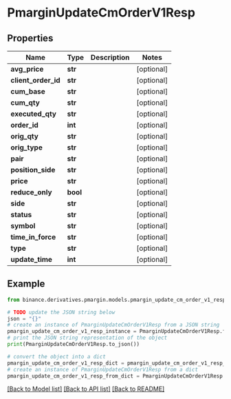 # PmarginUpdateCmOrderV1Resp


## Properties

Name | Type | Description | Notes
------------ | ------------- | ------------- | -------------
**avg_price** | **str** |  | [optional] 
**client_order_id** | **str** |  | [optional] 
**cum_base** | **str** |  | [optional] 
**cum_qty** | **str** |  | [optional] 
**executed_qty** | **str** |  | [optional] 
**order_id** | **int** |  | [optional] 
**orig_qty** | **str** |  | [optional] 
**orig_type** | **str** |  | [optional] 
**pair** | **str** |  | [optional] 
**position_side** | **str** |  | [optional] 
**price** | **str** |  | [optional] 
**reduce_only** | **bool** |  | [optional] 
**side** | **str** |  | [optional] 
**status** | **str** |  | [optional] 
**symbol** | **str** |  | [optional] 
**time_in_force** | **str** |  | [optional] 
**type** | **str** |  | [optional] 
**update_time** | **int** |  | [optional] 

## Example

```python
from binance.derivatives.pmargin.models.pmargin_update_cm_order_v1_resp import PmarginUpdateCmOrderV1Resp

# TODO update the JSON string below
json = "{}"
# create an instance of PmarginUpdateCmOrderV1Resp from a JSON string
pmargin_update_cm_order_v1_resp_instance = PmarginUpdateCmOrderV1Resp.from_json(json)
# print the JSON string representation of the object
print(PmarginUpdateCmOrderV1Resp.to_json())

# convert the object into a dict
pmargin_update_cm_order_v1_resp_dict = pmargin_update_cm_order_v1_resp_instance.to_dict()
# create an instance of PmarginUpdateCmOrderV1Resp from a dict
pmargin_update_cm_order_v1_resp_from_dict = PmarginUpdateCmOrderV1Resp.from_dict(pmargin_update_cm_order_v1_resp_dict)
```
[[Back to Model list]](../README.md#documentation-for-models) [[Back to API list]](../README.md#documentation-for-api-endpoints) [[Back to README]](../README.md)



